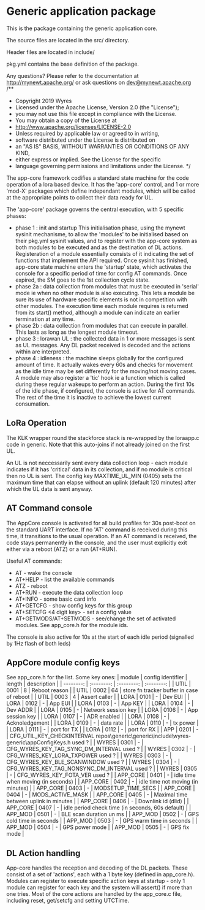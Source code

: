 # Generic application package

This is the package containing the generic application core.

The source files are located in the src/ directory.

Header files are located in include/ 

pkg.yml contains the base definition of the package.

Any questions?  Please refer to the documentation at 
http://mynewt.apache.org/ or ask questions on dev@mynewt.apache.org
/**
 * Copyright 2019 Wyres
 * Licensed under the Apache License, Version 2.0 (the "License"); 
 * you may not use this file except in compliance with the License. 
 * You may obtain a copy of the License at
 *    http://www.apache.org/licenses/LICENSE-2.0
 * Unless required by applicable law or agreed to in writing, 
 * software distributed under the License is distributed on 
 * an "AS IS" BASIS, WITHOUT WARRANTIES OR CONDITIONS OF ANY KIND, 
 * either express or implied. See the License for the specific 
 * language governing permissions and limitations under the License.
*/

The app-core framework codifies a standard state machine for the code operation of a lora based device.
It has the 'app-core' control, and 1 or more 'mod-X' packages which define independant modules,
which will be called at the appropriate points to collect their data ready for UL.

The 'app-core' package governs the central execution, with 5 specific phases:
- phase 1 : init and startup
This initialisation phase, using the mynewt sysinit mechanisme, to allow the 'modules' to be initialised
based on their pkg.yml sysinit values, and to register with the app-core system as both modules to be
executed and as the destination of DL actions. Registeration of a module essentially consists of it indicating the set of 
functions that implement the API required.
Once sysinit has finished, app-core state machine enters the 'startup' state, which activates the console for a 
specific period of time for config AT commands. Once expired, the SM goes to the 1st collection cycle state.
- phase 2a : data collection from modules that must be executed in 'serial' mode ie when no other module is also executing.
This lets a module be sure its use of hardware specific elements is not in competition with other modules. The execution time 
each module requires is returned from its start() method, although a module can indicate an earlier termination at any time.
- phase 2b : data collection from modules that can execute in parallel. This lasts as long as the longest module timeout.
- phase 3 : lorawan UL : the collected data in 1 or more messages is sent as UL messages. Any DL packet received is decoded and the actions within are interpreted.
- phase 4 : idleness : the machine sleeps globally for the configured amount of time. It actually wakes every 60s and checks for movement as the idle time may be set differently for the moving/not moving cases.
A module may also register a 'tic' hook ie a function which is called during these regular wakeups to perform an action.
During the first 10s of the idle phase, if configured, the console is active for AT commands. The rest of the time it is inactive to achieve the lowest current consumation.

LoRa Operation
--------------
The KLK wrapper round the stackforce stack is re-wrapped by the loraapp.c code in generic. Note that this auto-joins if not already joined on the first UL.

An UL is not neccessarily sent every data collection loop - each module indicates if it has 'critical' data in its collection, and if no module is critical then no UL is sent. The config key MAXTIME_UL_MIN (0405) sets the maximum time that can elapse without an uplink (default 120 minutes) after which the UL data is sent anyway.

AT Command console
-------------------
The AppCore console is activated for all build profiles for 30s post-boot on the standard UART interface. If no 'AT' command
is received during this time, it transitions to the usual operation. If an AT command is received, the code stays permanently in the console, and the user must explicitly exit either via a reboot (ATZ) or a run (AT+RUN).

Useful AT commands:
- AT - wake the console
- AT+HELP - list the available commands
- ATZ - reboot
- AT+RUN - execute the data collection loop
- AT+INFO - some basic card info
- AT+GETCFG <config group> - show config keys for this group
- AT+SETCFG <4 digit key> <value> - set a config value
- AT+GETMODS/AT+SETMODS - see/change the set of activated modules. See app_core.h for the module ids.

The console is also active for 10s at the start of each idle period (signalled by 1Hz flash of both leds)

AppCore module config keys
---------------------------
See app_core.h for the list. Some key ones:
| module | config identifier | length |  description | 
| --------: | :--------: | :--------:  | :--------: |
| UTIL | 0001 | 8 | Reboot reason |
| UTIL | 0002 | 64 | store fn tracker buffer in case of reboot |
| UTIL | 0003 | 4 | Assert caller |
| LORA | 0101 | - | Dev EUI |
| LORA | 0102 | - | App EUI |
| LORA | 0103 | - | App KEY |
| LORA | 0104 | - | Dev ADDR |
| LORA | 0105 | - | Network session key |
| LORA | 0106 | - | App session key |
| LORA | 0107 | - | ADR enabled |
| LORA | 0108 | - | Acknoledgement |
| LORA | 0109 | - | data rate |
| LORA | 0110 | - | tx power |
| LORA | 0111 | - | port for TX |
| LORA | 0112 | - | port for RX |
| APP | 0201 | - | CFG_UTIL_KEY_CHECKINTERVAL repos\generic\generic\include\wyres-generic\appConfigKeys.h  used ? |
| WYRES | 0301 | - | CFG_WYRES_KEY_TAG_SYNC_DM_INTERVAL  used ? |
| WYRES | 0302 | - | CFG_WYRES_KEY_LORA_TXPOWER  used ? |
| WYRES | 0303 | - | CFG_WYRES_KEY_BLE_SCANWINDOW  used ? |
| WYRES | 0304 | - | CFG_WYRES_KEY_TAG_NONSYNC_DM_INTERVAL  used ? |
| WYRES | 0305 | - | CFG_WYRES_KEY_FOTA_VER  used ? |
| APP_CORE | 0401 | - | idle time when moving (in seconds) |
| APP_CORE | 0402 | - | idle time not moving (in minutes) |
| APP_CORE | 0403 | - | MODSETUP_TIME_SECS |
| APP_CORE | 0404 | - | MODS_ACTIVE_MASK |
| APP_CORE | 0405 | - | Maximal time between uplink in minutes |
| APP_CORE | 0406 | - | Downlink id (dlid) |
| APP_CORE | 0407 | - | idle period check time (in seconds, 60s default) |
| APP_MOD | 0501 | - | BLE scan duration un ms |
| APP_MOD | 0502 | - | GPS cold time in seconds |
| APP_MOD | 0503 | - | GPS warm time in seconds |
| APP_MOD | 0504 | - | GPS power mode |
| APP_MOD | 0505 | - | GPS fix mode |


DL Action handling
------------------
App-core handles the reception and decoding of the DL packets. These consist of a set of 'actions', each with a 1 byte key (defined in app_core.h). Modules can register to execute specific action keys at startup - only 1 module can register for each key and the system will assert() if more than one tries.
Most of the core actions are handled by the app_core.c file, including reset, get/setcfg and setting UTCTime.
